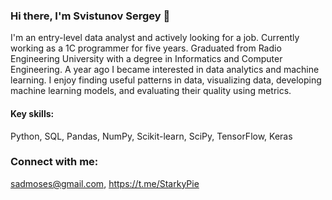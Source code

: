 ### Hi there, I'm Svistunov Sergey 👋

I'm an entry-level data analyst and actively looking for a job. Currently working as a 1C programmer for five years. Graduated from Radio Engineering University with a degree in Informatics and Computer Engineering.
A year ago I became interested in data analytics and machine learning. I enjoy finding useful patterns in data, visualizing data, developing machine learning models, and evaluating their quality using metrics.

#### Key skills:
Python, SQL, Pandas, NumPy, Scikit-learn, SciPy, TensorFlow, Keras

### Connect with me:
sadmoses@gmail.com, https://t.me/StarkyPie
<!--
**StarkyPie/StarkyPie** is a ✨ _special_ ✨ repository because its `README.md` (this file) appears on your GitHub profile.

Here are some ideas to get you started:

- 🔭 I’m currently working on ...
- 🌱 I’m currently learning ...
- 👯 I’m looking to collaborate on ...
- 🤔 I’m looking for help with ...
- 💬 Ask me about ...
- 📫 How to reach me: ...
- 😄 Pronouns: ...
- ⚡ Fun fact: ...
-->
